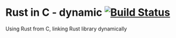 # Rust in C - dynamic [![Build Status](https://travis-ci.org/arthrp/rust_in_c_dynamic.svg?branch=master)](https://travis-ci.org/arthrp/rust_in_c_dynamic)
Using Rust from C, linking Rust library dynamically
